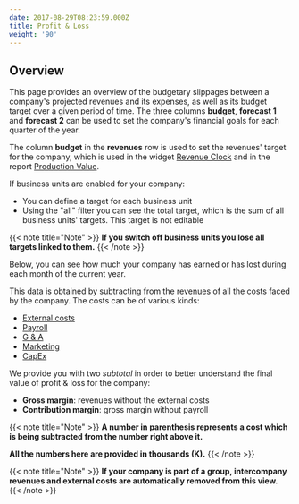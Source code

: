 ```yaml
---
date: 2017-08-29T08:23:59.000Z
title: Profit & Loss
weight: '90'
---
```


## Overview

This page provides an overview of the budgetary slippages between a company's projected revenues and  its expenses, as well as its budget target over a given period of time. The three columns **budget**, **forecast 1** and **forecast 2** can be used to set the company's financial goals for each quarter of the year.

The column **budget** in the **revenues** row is used to set the revenues' target for the company, which is used in the widget [Revenue Clock](/dashboard/index/#revenue-clock) and in the report [Production Value](/reports/index/#production-value).

If business units are enabled for your company:

* You can define a target for each business unit
* Using the "all" filter you can see the total target, which is the sum of all business units' targets. This target is not editable

{{< note title="Note" >}}
**If you switch off business units you lose all targets linked to them.**
{{< /note >}}

Below, you can see how much your company has earned or has lost during each month of the current year.

This data is obtained by subtracting from the [revenues](http://support.wethod.com/revenues/index/#) of all the costs faced by the company. The costs can be of various kinds:

* [External costs](http://support.wethod.com/external-costs/index/#)
* [Payroll](http://support.wethod.com/payroll/index/#)
* [G & A](http://support.wethod.com/general-admin/index/#)
* [Marketing](http://support.wethod.com/marketing/index/#)
* [CapEx](http://support.wethod.com/capex/index/)

We provide you with two *subtotal* in order to better understand the final value of profit & loss for the company:

* **Gross margin**: revenues without the external costs
* **Contribution margin**: gross margin without payroll

{{< note title="Note" >}}
**A number in parenthesis represents a cost which is being subtracted from the number right above it.**

**All the numbers here are provided in thousands (K).**
{{< /note >}}

{{< note title="Note" >}}
**If your company is part of a group, intercompany revenues and external costs are automatically removed from this view.**
{{< /note >}}
